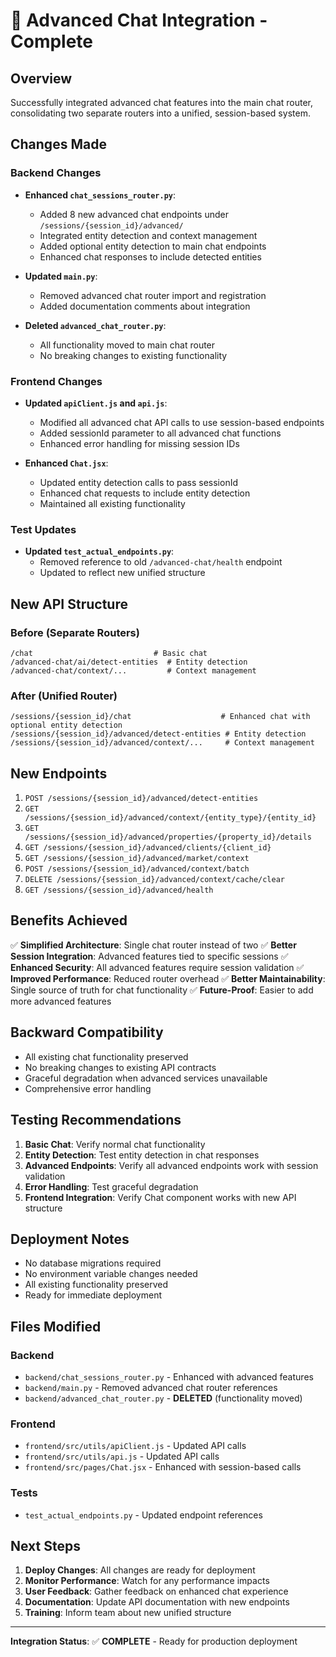 # 🚀 Advanced Chat Integration - Complete

## Overview
Successfully integrated advanced chat features into the main chat router, consolidating two separate routers into a unified, session-based system.

## Changes Made

### Backend Changes
- **Enhanced `chat_sessions_router.py`**:
  - Added 8 new advanced chat endpoints under `/sessions/{session_id}/advanced/`
  - Integrated entity detection and context management
  - Added optional entity detection to main chat endpoints
  - Enhanced chat responses to include detected entities

- **Updated `main.py`**:
  - Removed advanced chat router import and registration
  - Added documentation comments about integration

- **Deleted `advanced_chat_router.py`**:
  - All functionality moved to main chat router
  - No breaking changes to existing functionality

### Frontend Changes
- **Updated `apiClient.js` and `api.js`**:
  - Modified all advanced chat API calls to use session-based endpoints
  - Added sessionId parameter to all advanced chat functions
  - Enhanced error handling for missing session IDs

- **Enhanced `Chat.jsx`**:
  - Updated entity detection calls to pass sessionId
  - Enhanced chat requests to include entity detection
  - Maintained all existing functionality

### Test Updates
- **Updated `test_actual_endpoints.py`**:
  - Removed reference to old `/advanced-chat/health` endpoint
  - Updated to reflect new unified structure

## New API Structure

### Before (Separate Routers)
```
/chat                           # Basic chat
/advanced-chat/ai/detect-entities  # Entity detection
/advanced-chat/context/...         # Context management
```

### After (Unified Router)
```
/sessions/{session_id}/chat                    # Enhanced chat with optional entity detection
/sessions/{session_id}/advanced/detect-entities # Entity detection
/sessions/{session_id}/advanced/context/...     # Context management
```

## New Endpoints

1. `POST /sessions/{session_id}/advanced/detect-entities`
2. `GET /sessions/{session_id}/advanced/context/{entity_type}/{entity_id}`
3. `GET /sessions/{session_id}/advanced/properties/{property_id}/details`
4. `GET /sessions/{session_id}/advanced/clients/{client_id}`
5. `GET /sessions/{session_id}/advanced/market/context`
6. `POST /sessions/{session_id}/advanced/context/batch`
7. `DELETE /sessions/{session_id}/advanced/context/cache/clear`
8. `GET /sessions/{session_id}/advanced/health`

## Benefits Achieved

✅ **Simplified Architecture**: Single chat router instead of two
✅ **Better Session Integration**: Advanced features tied to specific sessions
✅ **Enhanced Security**: All advanced features require session validation
✅ **Improved Performance**: Reduced router overhead
✅ **Better Maintainability**: Single source of truth for chat functionality
✅ **Future-Proof**: Easier to add more advanced features

## Backward Compatibility

- All existing chat functionality preserved
- No breaking changes to existing API contracts
- Graceful degradation when advanced services unavailable
- Comprehensive error handling

## Testing Recommendations

1. **Basic Chat**: Verify normal chat functionality
2. **Entity Detection**: Test entity detection in chat responses
3. **Advanced Endpoints**: Verify all advanced endpoints work with session validation
4. **Error Handling**: Test graceful degradation
5. **Frontend Integration**: Verify Chat component works with new API structure

## Deployment Notes

- No database migrations required
- No environment variable changes needed
- All existing functionality preserved
- Ready for immediate deployment

## Files Modified

### Backend
- `backend/chat_sessions_router.py` - Enhanced with advanced features
- `backend/main.py` - Removed advanced chat router references
- `backend/advanced_chat_router.py` - **DELETED** (functionality moved)

### Frontend
- `frontend/src/utils/apiClient.js` - Updated API calls
- `frontend/src/utils/api.js` - Updated API calls
- `frontend/src/pages/Chat.jsx` - Enhanced with session-based calls

### Tests
- `test_actual_endpoints.py` - Updated endpoint references

## Next Steps

1. **Deploy Changes**: All changes are ready for deployment
2. **Monitor Performance**: Watch for any performance impacts
3. **User Feedback**: Gather feedback on enhanced chat experience
4. **Documentation**: Update API documentation with new endpoints
5. **Training**: Inform team about new unified structure

---

**Integration Status**: ✅ **COMPLETE** - Ready for production deployment
